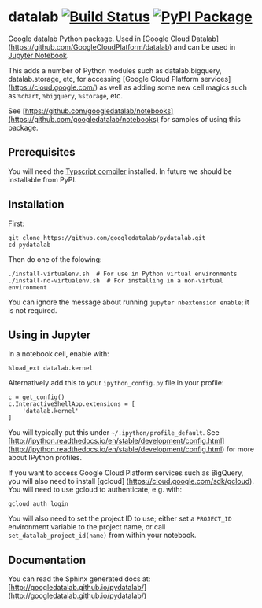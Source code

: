 # datalab [![Build Status](https://travis-ci.org/googledatalab/pydatalab.svg?branch=master)](https://travis-ci.org/googledatalab/pydatalab) [![PyPI Package](https://img.shields.io/pypi/v/datalab.svg)](https://pypi.python.org/pypi/datalab)

Google datalab Python package. Used in [Google Cloud Datalab]
(https://github.com/GoogleCloudPlatform/datalab) and can be used
in [Jupyter Notebook](http://jupyter.org/).

This adds a number of Python modules such as datalab.bigquery, 
datalab.storage, etc, for accessing [Google Cloud Platform services]
(https://cloud.google.com/) as well as adding some new cell magics such as `%chart`,
`%bigquery`, `%storage`, etc.

See [https://github.com/googledatalab/notebooks](https://github.com/googledatalab/notebooks) 
for samples of using this package.

## Prerequisites

You will need the [Typscript compiler](https://www.typescriptlang.org/) installed.
In future we should be installable from PyPI.

## Installation

First:

    git clone https://github.com/googledatalab/pydatalab.git
    cd pydatalab

Then do one of the folowing:

    ./install-virtualenv.sh  # For use in Python virtual environments
    ./install-no-virtualenv.sh  # For installing in a non-virtual environment

You can ignore the message about running `jupyter nbextension enable`; it is not required.

## Using in Jupyter

In a notebook cell, enable with:

    %load_ext datalab.kernel

Alternatively add this to your `ipython_config.py` file in your profile:

    c = get_config()
    c.InteractiveShellApp.extensions = [
        'datalab.kernel'
    ]

You will typically put this under `~/.ipython/profile_default`. 
See [http://ipython.readthedocs.io/en/stable/development/config.html]
(http://ipython.readthedocs.io/en/stable/development/config.html)
for more about IPython profiles.

If you want to access Google Cloud Platform services such as BigQuery,
you will also need to install [gcloud]
(https://cloud.google.com/sdk/gcloud). You will need to use gcloud
to authenticate; e.g. with:

    gcloud auth login

You will also need to set the project ID to use; either set a `PROJECT_ID`
environment variable to the project name, or call `set_datalab_project_id(name)`
from within your notebook.

## Documentation
You can read the Sphinx generated docs at: [http://googledatalab.github.io/pydatalab/](http://googledatalab.github.io/pydatalab/)
